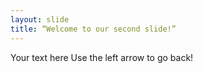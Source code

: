 ```yaml
---
layout: slide
title: “Welcome to our second slide!”
---
```

Your text here
Use the left arrow to go back!
